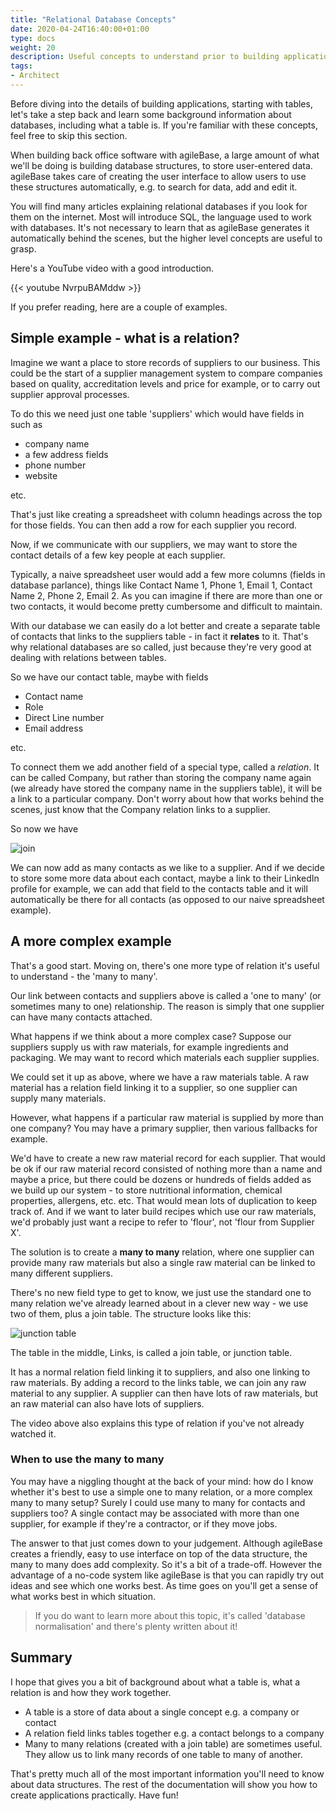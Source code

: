 ```yaml
---
title: "Relational Database Concepts"
date: 2020-04-24T16:40:00+01:00
type: docs
weight: 20
description: Useful concepts to understand prior to building applications
tags:
- Architect
---
```

Before diving into the details of building applications, starting with tables, let's take a step back and learn some background information about databases, including what a table is. If you're familiar with these concepts, feel free to skip this section.

When building back office software with agileBase, a large amount of what we'll be doing is building database structures, to store user-entered data. agileBase takes care of creating the user interface to allow users to use these structures automatically, e.g. to search for data, add and edit it.

You will find many articles explaining relational databases if you look for them on the internet. Most will introduce SQL, the language used to work with databases. It's not necessary to learn that as agileBase generates it automatically behind the scenes, but the higher level concepts are useful to grasp.

Here's a YouTube video with a good introduction.

{{< youtube NvrpuBAMddw >}}


If you prefer reading, here are a couple of examples.

## Simple example - what is a relation?
Imagine we want a place to store records of suppliers to our business. This could be the start of a supplier management system to compare companies based on quality, accreditation levels and price for example, or to carry out supplier approval processes.

To do this we need just one table 'suppliers' which would have fields in such as
* company name
* a few address fields
* phone number
* website

etc.

That's just like creating a spreadsheet with column headings across the top for those fields. You can then add a row for each supplier you record.

Now, if we communicate with our suppliers, we may want to store the contact details of a few key people at each supplier.

Typically, a naive spreadsheet user would add a few more columns (fields in database parlance), things like Contact Name 1, Phone 1, Email 1, Contact Name 2, Phone 2, Email 2. As you can imagine if there are more than one or two contacts, it would become pretty cumbersome and difficult to maintain.

With our database we can easily do a lot better and create a separate table of contacts that links to the suppliers table - in fact it **relates** to it. That's why relational databases are so called, just because they're very good at dealing with relations between tables.

So we have our contact table, maybe with fields
* Contact name
* Role
* Direct Line number
* Email address

etc.

To connect them we add another field of a special type, called a *relation*. It can be called Company, but rather than storing the company name again (we already have stored the company name in the suppliers table), it will be a link to a particular company. Don't worry about how that works behind the scenes, just know that the Company relation links to a supplier.

So now we have

![join](/join.png)

We can now add as many contacts as we like to a supplier. And if we decide to store some more data about each contact, maybe a link to their LinkedIn profile for example, we can add that field to the contacts table and it will automatically be there for all contacts (as opposed to our naive spreadsheet example).

## A more complex example
That's a good start. Moving on, there's one more type of relation it's useful to understand - the 'many to many'.

Our link between contacts and suppliers above is called a 'one to many' (or sometimes many to one) relationship. The reason is simply that one supplier can have many contacts attached.

What happens if we think about a more complex case? Suppose our suppliers supply us with raw materials, for example ingredients and packaging. We may want to record which materials each supplier supplies.

We could set it up as above, where we have a raw materials table. A raw material has a relation field linking it to a supplier, so one supplier can supply many materials.

However, what happens if a particular raw material is supplied by more than one company? You may have a primary supplier, then various fallbacks for example.

We'd have to create a new raw material record for each supplier. That would be ok if our raw material record consisted of nothing more than a name and maybe a price, but there could be dozens or hundreds of fields added as we build up our system - to store nutritional information, chemical properties, allergens, etc. etc. That would mean lots of duplication to keep track of. And if we want to later build recipes which use our raw materials, we'd probably just want a recipe to refer to 'flour', not 'flour from Supplier X'.

The solution is to create a **many to many** relation, where one supplier can provide many raw materials but also a single raw material can be linked to many different suppliers.

There's no new field type to get to know, we just use the standard one to many relation we've already learned about in a clever new way - we use two of them, plus a join table. The structure looks like this:

![junction table](/junction-table.png)

The table in the middle, Links, is called a join table, or junction table.

It has a normal relation field linking it to suppliers, and also one linking to raw materials. By adding a record to the links table, we can join any raw material to any supplier. A supplier can then have lots of raw materials, but an raw material can also have lots of suppliers.

The video above also explains this type of relation if you've not already watched it.

### When to use the many to many
You may have a niggling thought at the back of your mind: how do I know whether it's best to use a simple one to many relation, or a more complex many to many setup? Surely I could use many to many for contacts and suppliers too? A single contact may be associated with more than one supplier, for example if they're a contractor, or if they move jobs.

The answer to that just comes down to your judgement. Although agileBase creates a friendly, easy to use interface on top of the data structure, the many to many does add complexity. So it's a bit of a trade-off. However the advantage of a no-code system like agileBase is that you can rapidly try out ideas and see which one works best. As time goes on you'll get a sense of what works best in which situation.

> If you do want to learn more about this topic, it's called 'database normalisation' and there's plenty written about it!

## Summary
I hope that gives you a bit of background about what a table is, what a relation is and how they work together.
* A table is a store of data about a single concept e.g. a company or contact
* A relation field links tables together e.g. a contact belongs to a company
* Many to many relations (created with a join table) are sometimes useful. They allow us to link many records of one table to many of another.

That's pretty much all of the most important information you'll need to know about data structures. The rest of the documentation will show you how to create applications practically. Have fun!










